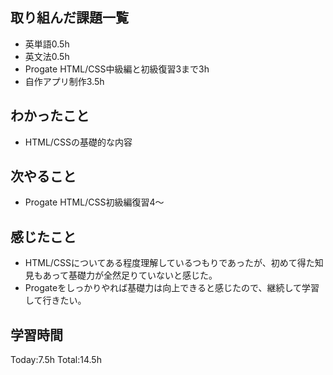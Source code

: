 ## 取り組んだ課題一覧
 - 英単語0.5h
 - 英文法0.5h
 - Progate HTML/CSS中級編と初級復習3まで3h
 - 自作アプリ制作3.5h
## わかったこと
- HTML/CSSの基礎的な内容
## 次やること
 - Progate HTML/CSS初級編復習4〜
## 感じたこと
 - HTML/CSSについてある程度理解しているつもりであったが、初めて得た知見もあって基礎力が全然足りていないと感じた。
 - Progateをしっかりやれば基礎力は向上できると感じたので、継続して学習して行きたい。    
## 学習時間
Today:7.5h Total:14.5h



 